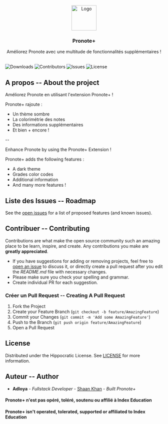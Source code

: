 <br/>
<p align="center">
  <a href="https://github.com/Adloya/PronotePlus">
    <img src="https://addons.mozilla.org/user-media/addon_icons/2745/2745993-64.png?modified=fe0faebf" alt="Logo" width="80" height="80">
  </a>

  <h3 align="center">Pronote+</h3>

  <p align="center">
    Améliorez Pronote avec une multitude de fonctionnalités supplémentaires !
    <br/>
    <br/>
</p>

![Downloads](https://img.shields.io/github/downloads/Adloya/PronotePlus/total) ![Contributors](https://img.shields.io/github/contributors/Adloya/PronotePlus?color=dark-green) ![Issues](https://img.shields.io/github/issues/Adloya/PronotePlus) ![License](https://img.shields.io/github/license/Adloya/PronotePlus) 

## A propos -- About the project

Améliorez Pronote en utilisant l'extension Pronote+ !

Pronote+ rajoute :

 - Un thème sombre
 - La colorimétrie des notes
 - Des informations supplémentaires
 - Et bien + encore !
 
--

Enhance Pronote by using the Pronote+ Extension !

Pronote+ adds the following features :
 - A dark theme
 - Grades color codes
 - Additional information
 - And many more features !


## Liste des Issues -- Roadmap

See the [open issues](https://github.com/Adloya/PronotePlus/issues) for a list of proposed features (and known issues).

## Contribuer -- Contributing

Contributions are what make the open source community such an amazing place to be learn, inspire, and create. Any contributions you make are **greatly appreciated**.
* If you have suggestions for adding or removing projects, feel free to [open an issue](https://github.com/Adloya/PronotePlus/issues/new) to discuss it, or directly create a pull request after you edit the *README.md* file with necessary changes.
* Please make sure you check your spelling and grammar.
* Create individual PR for each suggestion.

### Créer un Pull Request -- Creating A Pull Request

1. Fork the Project
2. Create your Feature Branch (`git checkout -b feature/AmazingFeature`)
3. Commit your Changes (`git commit -m 'Add some AmazingFeature'`)
4. Push to the Branch (`git push origin feature/AmazingFeature`)
5. Open a Pull Request

## License

Distributed under the Hippocratic License. See [LICENSE](https://github.com/Adloya/PronotePlus/blob/main/LICENSE.md) for more information.

## Auteur -- Author

* **Adloya** - *Fullstack Developer* - [Shaan Khan](https://github.com/Adloya/) - *Built Pronote+*

#### Pronote+ n'est pas opéré, toléré, soutenu ou affilié à Index Education
#### Pronote+ isn't operated, tolerated, supported or affiliated to Index Education
